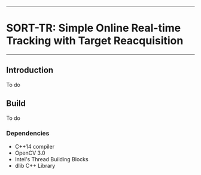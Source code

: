 -----------------------------------------------------------------
# SORT-TR: Simple Online Real-time Tracking with Target Reacquisition
-----------------------------------------------------------------

## Introduction
To do

## Build
To do

### Dependencies
* C++14 compiler
* OpenCV 3.0
* Intel's Thread Building Blocks
* dlib C++ Library
